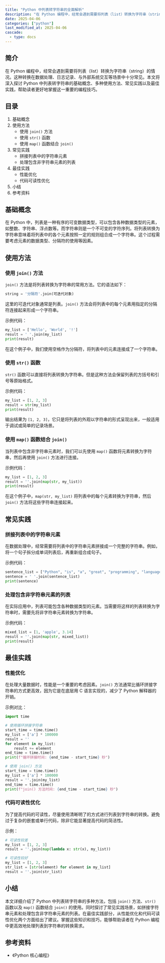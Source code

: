 ```yaml
---
title: "Python 中列表转字符串的全面解析"
description: "在 Python 编程中，经常会遇到需要将列表（list）转换为字符串（string）的情况。这种转换在数据处理、日志记录、与外部系统交互等场景中十分常见。本文将深入探讨 Python 中列表转字符串的基础概念、多种使用方法、常见实践以及最佳实践，帮助读者更好地掌握这一重要的编程技巧。"
date: 2025-04-06
categories: ["python"]
last_modified_at: 2025-04-06
cascade:
  - type: docs
---
```



## 简介
在 Python 编程中，经常会遇到需要将列表（list）转换为字符串（string）的情况。这种转换在数据处理、日志记录、与外部系统交互等场景中十分常见。本文将深入探讨 Python 中列表转字符串的基础概念、多种使用方法、常见实践以及最佳实践，帮助读者更好地掌握这一重要的编程技巧。

<!-- more -->
## 目录
1. 基础概念
2. 使用方法
    - 使用 `join()` 方法
    - 使用 `str()` 函数
    - 使用 `map()` 函数结合 `join()`
3. 常见实践
    - 拼接列表中的字符串元素
    - 处理包含非字符串元素的列表
4. 最佳实践
    - 性能优化
    - 代码可读性优化
5. 小结
6. 参考资料

## 基础概念
在 Python 中，列表是一种有序的可变数据类型，可以包含各种数据类型的元素，如整数、字符串、浮点数等。而字符串则是一个不可变的字符序列。将列表转换为字符串意味着将列表中的各个元素按照一定的规则组合成一个字符串。这个过程需要考虑元素的数据类型、分隔符的使用等因素。

## 使用方法

### 使用 `join()` 方法
`join()` 方法是将列表转换为字符串的常用方法。它的语法如下：
```python
string = '分隔符'.join(可迭代对象)
```
这里的可迭代对象通常是列表。`join()` 方法会将列表中的每个元素用指定的分隔符连接起来形成一个字符串。

示例代码：
```python
my_list = ['Hello', 'World', '!']
result = ' '.join(my_list)
print(result)  
```
在这个例子中，我们使用空格作为分隔符，将列表中的元素连接成了一个字符串。

### 使用 `str()` 函数
`str()` 函数可以直接将列表转换为字符串。但是这种方法会保留列表的方括号和引号等原始格式。

示例代码：
```python
my_list = [1, 2, 3]
result = str(my_list)
print(result)  
```
输出结果为 `[1, 2, 3]`，它只是将列表的外观以字符串的形式呈现出来，一般适用于调试或简单的记录场景。

### 使用 `map()` 函数结合 `join()`
当列表中包含非字符串元素时，我们可以先使用 `map()` 函数将元素转换为字符串，然后再使用 `join()` 方法进行连接。

示例代码：
```python
my_list = [1, 2, 3]
result = ''.join(map(str, my_list))
print(result)  
```
在这个例子中，`map(str, my_list)` 将列表中的每个元素转换为字符串，然后 `join()` 方法将这些字符串连接起来。

## 常见实践

### 拼接列表中的字符串元素
在数据处理中，经常需要将列表中的字符串元素拼接成一个完整的字符串。例如，将一个句子拆分成单词列表后，再重新组合成句子。

示例代码：
```python
sentence_list = ["Python", "is", "a", "great", "programming", "language"]
sentence = ' '.join(sentence_list)
print(sentence)  
```

### 处理包含非字符串元素的列表
在实际应用中，列表可能包含各种数据类型的元素。当需要将这样的列表转换为字符串时，需要先将非字符串元素转换为字符串。

示例代码：
```python
mixed_list = [1, 'apple', 3.14]
result = ''.join(map(str, mixed_list))
print(result)  
```

## 最佳实践

### 性能优化
在处理大量数据时，性能是一个重要的考虑因素。`join()` 方法通常比循环拼接字符串的方式更高效，因为它是在底层用 C 语言实现的，减少了 Python 解释器的开销。

示例对比：
```python
import time

# 使用循环拼接字符串
start_time = time.time()
my_list = ['a'] * 100000
result = ''
for element in my_list:
    result += element
end_time = time.time()
print(f"循环拼接时间: {end_time - start_time} 秒")

# 使用 join() 方法
start_time = time.time()
my_list = ['a'] * 100000
result = ''.join(my_list)
end_time = time.time()
print(f"join() 方法时间: {end_time - start_time} 秒")
```

### 代码可读性优化
为了提高代码的可读性，尽量使用清晰明了的方式进行列表到字符串的转换。避免过于复杂的嵌套或单行代码，除非它能显著提高代码的简洁性。

示例：
```python
# 可读性较差
my_list = [1, 2, 3]
result = ''.join(map(lambda x: str(x), my_list))

# 可读性较好
my_list = [1, 2, 3]
str_list = [str(element) for element in my_list]
result = ''.join(str_list)
```

## 小结
本文详细介绍了 Python 中列表转字符串的多种方法，包括 `join()` 方法、`str()` 函数以及 `map()` 函数结合 `join()` 的使用。同时探讨了常见实践场景，如拼接字符串元素和处理包含非字符串元素的列表。在最佳实践部分，从性能优化和代码可读性优化两个方面给出了建议。掌握这些知识和技巧，能够帮助读者在 Python 编程中更高效地处理列表到字符串的转换需求。

## 参考资料
- 《Python 核心编程》